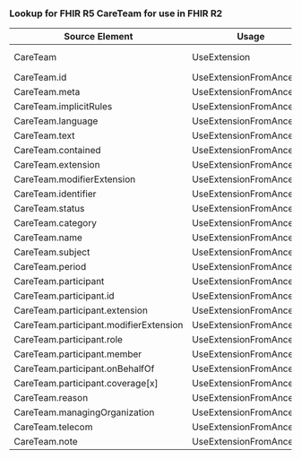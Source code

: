 ### Lookup for FHIR R5 CareTeam for use in FHIR R2

| Source Element | Usage | Target |
| -------------- | ----- | ------ |
| CareTeam | UseExtension | http://hl7.org/fhir/5.0/StructureDefinition/extension-CareTeam |
| CareTeam.id | UseExtensionFromAncestor | - |
| CareTeam.meta | UseExtensionFromAncestor | - |
| CareTeam.implicitRules | UseExtensionFromAncestor | - |
| CareTeam.language | UseExtensionFromAncestor | - |
| CareTeam.text | UseExtensionFromAncestor | - |
| CareTeam.contained | UseExtensionFromAncestor | - |
| CareTeam.extension | UseExtensionFromAncestor | - |
| CareTeam.modifierExtension | UseExtensionFromAncestor | - |
| CareTeam.identifier | UseExtensionFromAncestor | - |
| CareTeam.status | UseExtensionFromAncestor | - |
| CareTeam.category | UseExtensionFromAncestor | - |
| CareTeam.name | UseExtensionFromAncestor | - |
| CareTeam.subject | UseExtensionFromAncestor | - |
| CareTeam.period | UseExtensionFromAncestor | - |
| CareTeam.participant | UseExtensionFromAncestor | - |
| CareTeam.participant.id | UseExtensionFromAncestor | - |
| CareTeam.participant.extension | UseExtensionFromAncestor | - |
| CareTeam.participant.modifierExtension | UseExtensionFromAncestor | - |
| CareTeam.participant.role | UseExtensionFromAncestor | - |
| CareTeam.participant.member | UseExtensionFromAncestor | - |
| CareTeam.participant.onBehalfOf | UseExtensionFromAncestor | - |
| CareTeam.participant.coverage[x] | UseExtensionFromAncestor | - |
| CareTeam.reason | UseExtensionFromAncestor | - |
| CareTeam.managingOrganization | UseExtensionFromAncestor | - |
| CareTeam.telecom | UseExtensionFromAncestor | - |
| CareTeam.note | UseExtensionFromAncestor | - |
